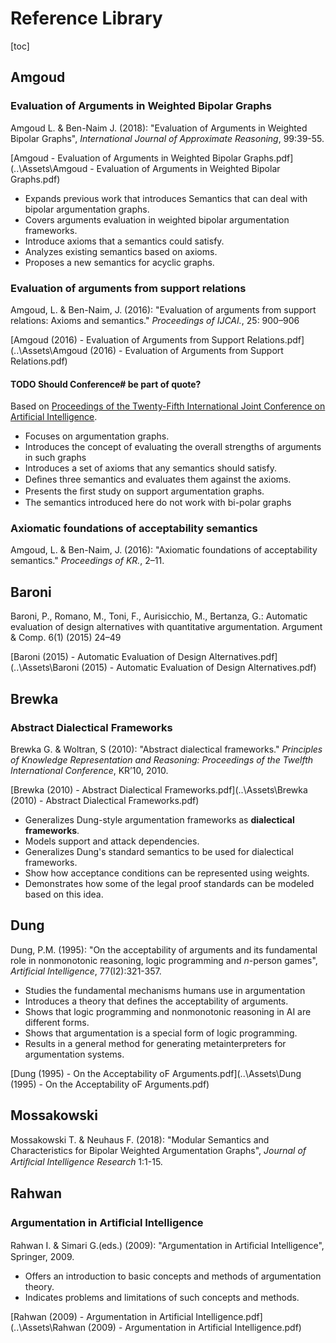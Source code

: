 # Reference Library

[toc]

## Amgoud

### Evaluation of Arguments in Weighted Bipolar Graphs

Amgoud L. & Ben-Naim J. (2018): "Evaluation of Arguments in Weighted Bipolar Graphs", *International Journal of Approximate Reasoning*, 99:39-55.

 [Amgoud - Evaluation of Arguments in Weighted Bipolar Graphs.pdf](..\Assets\Amgoud - Evaluation of Arguments in Weighted Bipolar Graphs.pdf) 

- Expands previous work that introduces Semantics that can deal with bipolar argumentation graphs.
- Covers arguments evaluation in weighted bipolar argumentation frameworks.
- Introduce axioms that a semantics could satisfy.
- Analyzes existing semantics based on axioms. 
- Proposes a new semantics for acyclic graphs.

### Evaluation of arguments from support relations

Amgoud, L. & Ben-Naim, J. (2016): "Evaluation of arguments from support relations: Axioms and semantics." *Proceedings of IJCAI.*, 25: 900–906

[Amgoud (2016) - Evaluation of Arguments from Support Relations.pdf](..\Assets\Amgoud (2016) - Evaluation of Arguments from Support Relations.pdf) 

#### TODO Should Conference# be part of quote?

Based on [Proceedings of the Twenty-Fifth International Joint Conference on Artificial Intelligence](https://dl.acm.org/doi/proceedings/10.5555/3060621).

- Focuses on argumentation graphs.
- Introduces the concept of evaluating the overall strengths of arguments in such graphs
- Introduces a set of axioms that any semantics should satisfy. 
- Deﬁnes three semantics and evaluates them against the axioms.
- Presents the ﬁrst study on support argumentation graphs.
- The semantics introduced here do not work with bi-polar graphs

### Axiomatic foundations of acceptability semantics

Amgoud, L. & Ben-Naim, J. (2016): "Axiomatic foundations of acceptability semantics." *Proceedings of KR.*, 2–11.



## Baroni

Baroni, P., Romano, M., Toni, F., Aurisicchio, M., Bertanza, G.: Automatic evaluation of
design alternatives with quantitative argumentation. Argument & Comp. 6(1) (2015) 24–49

 [Baroni (2015) - Automatic Evaluation of Design Alternatives.pdf](..\Assets\Baroni (2015) - Automatic Evaluation of Design Alternatives.pdf) 

## Brewka

### Abstract Dialectical Frameworks

Brewka G. & Woltran, S (2010): "Abstract dialectical frameworks." *Principles of Knowledge Representation and Reasoning: Proceedings*
*of the Twelfth International Conference*, KR’10, 2010.

 [Brewka (2010) - Abstract Dialectical Frameworks.pdf](..\Assets\Brewka (2010) - Abstract Dialectical Frameworks.pdf) 

- Generalizes Dung-style argumentation frameworks as **dialectical frameworks**.
- Models support and attack dependencies.
- Generalizes Dung's standard semantics to be used for dialectical frameworks.
- Show how acceptance conditions can be represented using weights. 
- Demonstrates how some of the legal proof standards can be modeled based on this idea.

## Dung

Dung, P.M. (1995): "On the acceptability of arguments and its fundamental role in nonmonotonic reasoning, logic programming and *n*-person games", *Artificial Intelligence*, 77(I2):321-357.

- Studies the fundamental mechanisms humans use in argumentation
- Introduces a theory that defines the acceptability of arguments.
- Shows that logic programming and nonmonotonic reasoning in AI are different forms.
- Shows that argumentation is a special form of logic programming.
- Results in a general method for generating metainterpreters for argumentation systems.

 [Dung (1995) - On the Acceptability oF Arguments.pdf](..\Assets\Dung (1995) - On the Acceptability oF Arguments.pdf) 

## Mossakowski

Mossakowski T. & Neuhaus F. (2018): "Modular Semantics and Characteristics for Bipolar Weighted
Argumentation Graphs", *Journal of Artiﬁcial Intelligence Research* 1:1-15.

## Rahwan

### Argumentation in Artiﬁcial Intelligence

Rahwan I. & Simari G.(eds.) (2009): "Argumentation in Artiﬁcial Intelligence", Springer, 2009.

- Offers an introduction to basic concepts and methods of argumentation theory.
- Indicates problems and limitations of such concepts and methods.

[Rahwan (2009) - Argumentation in Artificial Intelligence.pdf](..\Assets\Rahwan (2009) - Argumentation in Artificial Intelligence.pdf) 